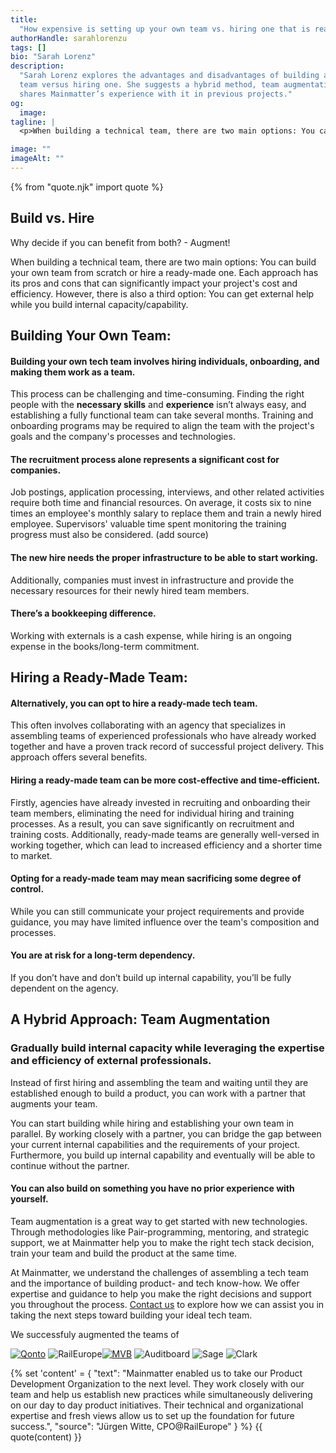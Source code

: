 ```yaml
---
title:
  "How expensive is setting up your own team vs. hiring one that is ready-to-go?"
authorHandle: sarahlorenzu
tags: []
bio: "Sarah Lorenz"
description:
  "Sarah Lorenz explores the advantages and disadvantages of building a tech
  team versus hiring one. She suggests a hybrid method, team augmentation, and
  shares Mainmatter’s experience with it in previous projects."
og:
  image:
tagline: |
  <p>When building a technical team, there are two main options: You can build your own team from scratch or hire a ready-made one. Each approach has its pros and cons that can significantly impact your project's cost and efficiency. However, there is also a third option: You can get external help while you build internal capacity/capability.</p>

image: ""
imageAlt: ""
---
```


{% from "quote.njk" import quote %}

## Build vs. Hire

Why decide if you can benefit from both? - Augment!

When building a technical team, there are two main options: You can build your
own team from scratch or hire a ready-made one. Each approach has its pros and
cons that can significantly impact your project's cost and efficiency. However,
there is also a third option: You can get external help while you build internal
capacity/capability.

## Building Your Own Team:

#### Building your own tech team involves hiring individuals, onboarding, and making them work as a team.

This process can be challenging and time-consuming. Finding the right people
with the **necessary skills** and **experience** isn’t always easy, and
establishing a fully functional team can take several months. Training and
onboarding programs may be required to align the team with the project's goals
and the company's processes and technologies.

#### The recruitment process alone represents a significant cost for companies.

Job postings, application processing, interviews, and other related activities
require both time and financial resources. On average, it costs six to nine
times an employee's monthly salary to replace them and train a newly hired
employee. Supervisors' valuable time spent monitoring the training progress must
also be considered. (add source)

#### The new hire needs the proper infrastructure to be able to start working.

Additionally, companies must invest in infrastructure and provide the necessary
resources for their newly hired team members.

#### There’s a bookkeeping difference.

Working with externals is a cash expense, while hiring is an ongoing expense in
the books/long-term commitment.

## Hiring a Ready-Made Team:

#### Alternatively, you can opt to hire a ready-made tech team.

This often involves collaborating with an agency that specializes in assembling
teams of experienced professionals who have already worked together and have a
proven track record of successful project delivery. This approach offers several
benefits.

#### Hiring a ready-made team can be more cost-effective and time-efficient.

Firstly, agencies have already invested in recruiting and onboarding their team
members, eliminating the need for individual hiring and training processes. As a
result, you can save significantly on recruitment and training costs.
Additionally, ready-made teams are generally well-versed in working together,
which can lead to increased efficiency and a shorter time to market.

#### Opting for a ready-made team may mean sacrificing some degree of control.

While you can still communicate your project requirements and provide guidance,
you may have limited influence over the team's composition and processes.

#### You are at risk for a long-term dependency.

If you don’t have and don’t build up internal capability, you’ll be fully
dependent on the agency.

## A Hybrid Approach: Team Augmentation

### Gradually build internal capacity while leveraging the expertise and efficiency of external professionals.

Instead of first hiring and assembling the team and waiting until they are
established enough to build a product, you can work with a partner that augments
your team.

You can start building while hiring and establishing your own team in parallel.
By working closely with a partner, you can bridge the gap between your current
internal capabilities and the requirements of your project. Furthermore, you
build up internal capability and eventually will be able to continue without the
partner.

#### You can also build on something you have no prior experience with yourself.

Team augmentation is a great way to get started with new technologies. Through
methodologies like Pair-programming, mentoring, and strategic support, we at
Mainmatter help you to make the right tech stack decision, train your team and
build the product at the same time.

At Mainmatter, we understand the challenges of assembling a tech team and the
importance of building product- and tech know-how. We offer expertise and
guidance to help you make the right decisions and support you throughout the
process. [Contact us](https://mainmatter.com/startups/) to explore how we can
assist you in taking the next steps toward building your ideal tech team.

We successfuly augmented the teams of

[![Qonto](/assets/images/posts/2023-07-30-build-vs-hire/qonto.svg)](https://mainmatter.com/cases/qonto/)
![RailEurope](/assets/images/posts/2023-07-30-build-vs-hire/rail-europe.svg)[![MVB](/assets/images/posts/2023-07-30-build-vs-hire/mvb.png)](https://mainmatter.com/cases/mvb/)
![Auditboard](/assets/images/posts/2023-07-30-build-vs-hire/auditboard.svg)
![Sage](/assets/images/posts/2023-07-30-build-vs-hire/sage.svg)
![Clark](/assets/images/posts/2023-07-30-build-vs-hire/clark.svg)

{% set 'content' = {
  "text": "Mainmatter enabled us to take our Product Development Organization to the  next level. They work closely with our team and help us establish new  practices while simultaneously delivering on our day to day product  initiatives. Their technical and organizational expertise and fresh views  allow us to set up the foundation for future success.",
  "source": "Jürgen Witte, CPO@RailEurope"
} %} {{ quote(content) }}

